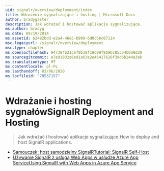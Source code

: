 ```yaml
---
uid: signalr/overview/deployment/index
title: Wdrożenie sygnalizujące i hosting | Microsoft Docs
author: bradygaster
description: Jak wdrażać i hostować aplikacje sygnalizujące.
ms.author: bradyg
ms.date: 09/19/2014
ms.assetid: 62482bdd-e2a4-46e5-b909-6d0c6bc07114
msc.legacyurl: /signalr/overview/deployment
msc.type: chapter
ms.openlocfilehash: 947384b21c6f0b38f19d09f8b9bc85354b0a9d20
ms.sourcegitcommit: e7e91932a6e91a63e2e46417626f39d6b244a3ab
ms.translationtype: MT
ms.contentlocale: pl-PL
ms.lasthandoff: 03/06/2020
ms.locfileid: "78537157"
---
```

# <a name="signalr-deployment-and-hosting"></a><span data-ttu-id="dd51c-103">Wdrażanie i hosting sygnałów</span><span class="sxs-lookup"><span data-stu-id="dd51c-103">SignalR Deployment and Hosting</span></span>

> <span data-ttu-id="dd51c-104">Jak wdrażać i hostować aplikacje sygnalizujące.</span><span class="sxs-lookup"><span data-stu-id="dd51c-104">How to deploy and host SignalR applications.</span></span>

- [<span data-ttu-id="dd51c-105">Samouczek: host samodzielny SignalR</span><span class="sxs-lookup"><span data-stu-id="dd51c-105">Tutorial: SignalR Self-Host</span></span>](tutorial-signalr-self-host.md)
- [<span data-ttu-id="dd51c-106">Używanie SignalR z usługą Web Apps w usłudze Azure App Service</span><span class="sxs-lookup"><span data-stu-id="dd51c-106">Using SignalR with Web Apps in Azure App Service</span></span>](using-signalr-with-azure-web-sites.md)
